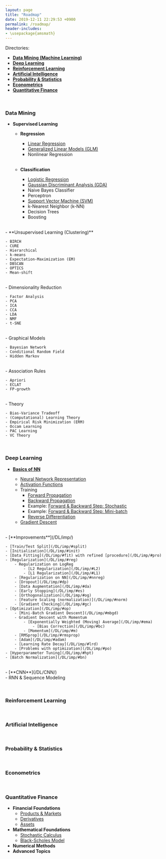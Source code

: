 ```yaml
---
layout: page
title: "Roadmap"
date: 2019-12-11 22:29:53 +0900
permalink: /roadmap/
header-includes:
- \usepackage{amsmath}
---
```

Directories:
- [**Data Mining (Machine Learning)**](#ML)
- [**Deep Learning**](#DL)
- [**Reinforcement Learning**](#RL)
- [**Artificial Intelligence**](#AI)
- [**Probability & Statistics**](#PS)
- [**Econometrics**](#Econ)
- [**Quantitative Finance**](#quant)

&emsp;
<a name="ML"></a>
### Data Mining

- **Supervised Learning**

    - **Regression**
    
        - [Linear Regression](/ML/linreg/)
        - [Generalized Linear Models (GLM)](/ML/GLM/)
        - Nonlinear Regression  
        <br/>
    - **Classification**
    
        - [Logistic Regression](/ML/logreg/)
        - [Gaussian Discriminant Analysis (GDA)](/ML/GDA/)
        - Naive Bayes Classifier
        - Perceptron
        - [Support Vector Machine (SVM)](/ML/SVM/)
        - k-Nearest Neighbor (k-NN)
        - Decision Trees
        - Boosting  
<br/>
- **Unsupervised Learning (Clustering)**  

    - BIRCH
    - CURE
    - Hierarchical
    - k-means
    - Expectation-Maximization (EM)
    - DBSCAN
    - OPTICS
    - Mean-shift  
<br/>
- Dimensionality Reduction  

    - Factor Analysis
    - PCA
    - ICA
    - CCA
    - LDA
    - NMF
    - t-SNE  
<br/>
- Graphical Models 

    - Bayesian Network
    - Conditional Random Field
    - Hidden Markov  
<br/>
- Association Rules

    - Apriori
    - ECLAT
    - FP-growth  
<br/>
- Theory

    - Bias-Variance Tradeoff
    - (Computational) Learning Theory
    - Empirical Risk Minimization (ERM)
    - Occam Learning
    - PAC Learning
    - VC Theory  

&emsp;
### <a name="DL"></a>Deep Learning

- [**Basics of NN**](/DL/ANN/)
    
    - [Neural Network Representation](/DL/ANN/#nn)
    - [Activation Functions](/DL/ANN/#af)
    - Training
        - [Forward Propagation](/DL/ANN/#fp)
        - [Backward Propagation](/DL/ANN/#bp)
        - Example: [Forward & Backward Step: Stochastic](/DL/ANN/#fbss)
        - Example: [Forward & Backward Step: Mini-batch](/DL/ANN/#fbsb)
        - [Reverse Differentiation](/DL/ANN/#rd)
    - [Gradient Descent](/DL/ANN/#gd)  
<br/>
- [**Improvements**](/DL/imp/)

    - [Train/Test Split](/DL/imp/#split)
    - [Initialization](/DL/imp/#init)
    - [Data Fitting](/DL/imp/#fit) with refined [procedure](/DL/imp/#pro)
    - [Regularization](/DL/imp/#reg)
        - Regularization on LogReg
            - [L2 Regularization](/DL/imp/#L2)
            - [L1 Regularization](/DL/imp/#L1)
        - [Regularization on NN](/DL/imp/#nnreg)
        - [Dropout](/DL/imp/#dp)
        - [Data Augmentation](/DL/imp/#da)
        - [Early Stopping](/DL/imp/#es)
        - [Orthogonalization](/DL/imp/#og)
        - [Feature Scaling (normalization)](/DL/imp/#norm)
        - [Gradient Checking](/DL/imp/#gc)
    - [Optimization](/DL/imp/#op)
        - [Mini-Batch Gradient Descent](/DL/imp/#mbgd)
        - Gradient Descent with Momentum
            - [Exponentially Weighted (Moving) Average](/DL/imp/#ema)
                - [Bias Correction](/DL/imp/#bc)
            - [Momentum](/DL/imp/#m)
        - [RMSprop](/DL/imp/#rmsprop)
        - [Adam](/DL/imp/#adam)
        - [Learning Rate Decay](/DL/imp/#lrd)
        - [Problems with optimization](/DL/imp/#po)
    - [Hyperparameter Tuning](/DL/imp/#hpt)
    - [Batch Normalization](/DL/imp/#bn)  
<br/>
- [**CNN**](/DL/CNN/)
 
<br/>
- RNN & Sequence Modeling

&emsp;
<a name="RL"></a>
### Reinforcement Learning

&emsp;
<a name="AI"></a>
### Artificial Intelligence

&emsp;
<a name="PS"></a>
### Probability & Statistics

&emsp;
<a name="Econ"></a>
### Econometrics

&emsp;
<a name="quant"></a>
### Quantitative Finance

- **Financial Foundations**
    - [Products & Markets](/quant/promar/)
    - [Derivatives](/quant/basicd)
    - [Assets](/quant/assets/)
- **Mathematical Foundations**
    - [Stochastic Calculus](/quant/stocalc)
    - [Black-Scholes Model](/quant/bsm)
- **Numerical Methods**
- **Advanced Topics**